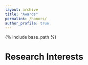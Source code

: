 ```yaml
---
layout: archive
title: "Awards"
permalink: /honors/
author_profile: true
---
```


{% include base_path %}

Research Interests
======


